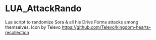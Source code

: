 # LUA_AttackRando
Lua script to randomize Sora &amp; all his Drive Forms attacks among themselves.
Icon by Televo https://github.com/Televo/kingdom-hearts-recollection
